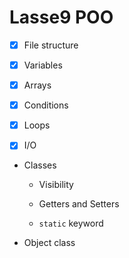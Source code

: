 # Lasse9 POO

- [x] File structure

- [x] Variables

- [x] Arrays

- [x] Conditions

- [x] Loops

- [x] I/O

- Classes

  - Visibility

  - Getters and Setters

  - `static` keyword

- Object class
